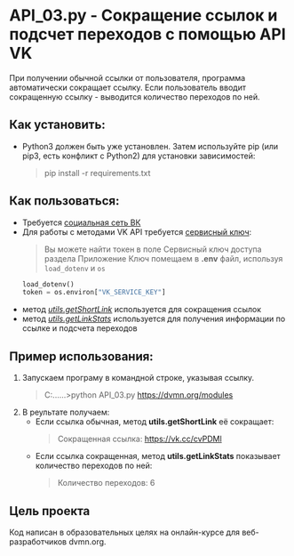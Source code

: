 # API_03.py - Сокращение ссылок и подсчет переходов с помощью API VK

При получении обычной ссылки от пользователя, программа автоматически сокращает ссылку. 
Если пользователь вводит сокращенную ссылку - выводится количество переходов по ней.

## Как установить:
+ Python3 должен быть уже установлен. Затем используйте pip (или pip3, есть конфликт с Python2) для установки зависимостей:

  >pip install -r requirements.txt

## Как пользоваться:

+ Требуется [социальная сеть ВК](https://vk.com/feed)
+ Для работы с методами VK API требуется [сервисный ключ](https://id.vk.com/about/business/go/docs/ru/vkid/latest/vk-id/connection/tokens/service-token):
  >Вы можете найти токен в поле Cервисный ключ доступа раздела Приложение
  >Ключ помещаем в **.env** файл, используя `load_dotenv` и `os`
  ```python
  load_dotenv()
  token = os.environ["VK_SERVICE_KEY"]
  ```
+ метод [*utils.getShortLink*](https://dev.vk.com/ru/method/utils.getShortLink) используется для сокращения ссылок
+ метод [*utils.getLinkStats*](https://dev.vk.com/ru/method/utils.getLinkStats) используется для получения информации по ссылке и подсчета переходов

## Пример использования:
1. Запускаем програму в командной строке, указывая ссылку.
   >C:\......>python API_03.py https://dvmn.org/modules
3. В реультате получаем:
     + Если ссылка обычная, метод **utils.getShortLink** её сокращает:
       >Сокращенная ссылка:  https://vk.cc/cvPDMl
     + Если ссылка сокращенная, метод **utils.getLinkStats** показывает количество переходов по ней:
       >Количество переходов: 6

## Цель проекта

Код написан в образовательных целях на онлайн-курсе для веб-разработчиков dvmn.org.
